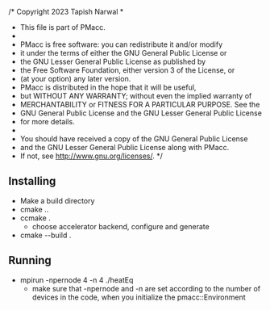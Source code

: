 /* Copyright 2023 Tapish Narwal
 *
 * This file is part of PMacc.
 *
 * PMacc is free software: you can redistribute it and/or modify
 * it under the terms of either the GNU General Public License or
 * the GNU Lesser General Public License as published by
 * the Free Software Foundation, either version 3 of the License, or
 * (at your option) any later version.
 * PMacc is distributed in the hope that it will be useful,
 * but WITHOUT ANY WARRANTY; without even the implied warranty of
 * MERCHANTABILITY or FITNESS FOR A PARTICULAR PURPOSE. See the
 * GNU General Public License and the GNU Lesser General Public License
 * for more details.
 *
 * You should have received a copy of the GNU General Public License
 * and the GNU Lesser General Public License along with PMacc.
 * If not, see <http://www.gnu.org/licenses/>.
 */

## Installing
- Make a build directory
- cmake ..
- ccmake .
    - choose accelerator backend, configure and generate
- cmake --build .

## Running
- mpirun -npernode 4 -n 4 ./heatEq
    - make sure that -npernode and -n are set according to the number of devices in the code, when you initialize the pmacc::Environment
